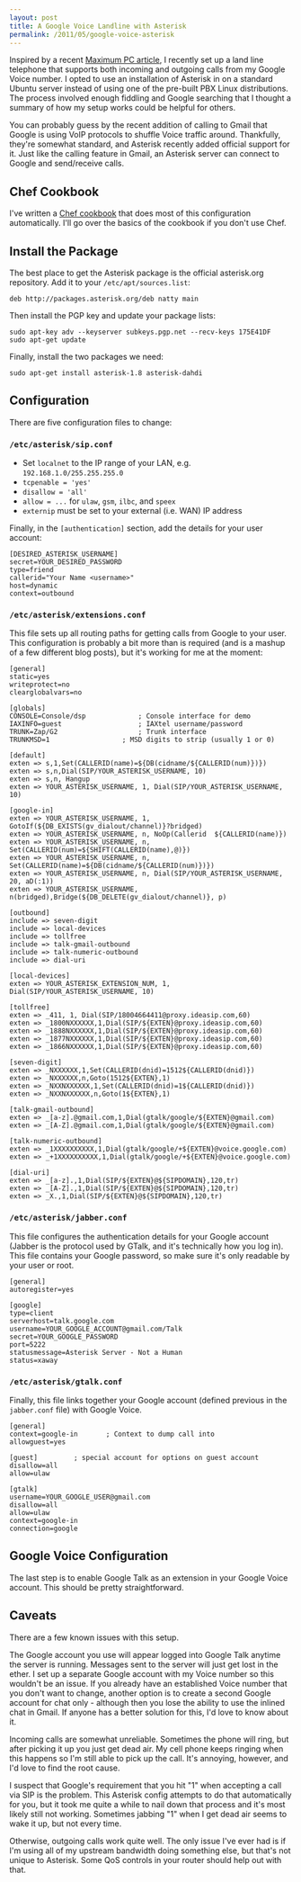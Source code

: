 ```yaml
---
layout: post
title: A Google Voice Landline with Asterisk
permalink: /2011/05/google-voice-asterisk
---
```


Inspired by a recent
[Maximum PC article](http://www.maximumpc.com/article/how-tos/how_build_your_own_home_phone_server),
I recently set up a land line telephone that supports both incoming and outgoing
calls from my Google Voice number. I opted to use an installation of Asterisk in
on a standard Ubuntu server instead of using one of the pre-built PBX
Linux distributions. The process involved enough fiddling and Google searching
that I thought a summary of how my setup works could be helpful for others.

You can probably guess by the recent addition of calling to Gmail that Google is
using VoIP protocols to shuffle Voice traffic around. Thankfully, they're
somewhat standard, and Asterisk recently added official support for it. Just
like the calling feature in Gmail, an Asterisk server can connect to Google and
send/receive calls.

## Chef Cookbook

I've written a [Chef cookbook][] that does most of this configuration
automatically. I'll go over the basics of the cookbook if you don't use Chef.

[Chef cookbook]: https://github.com/peplin/asterisk-cookbook

## Install the Package

The best place to get the Asterisk package is the official asterisk.org
repository. Add it to your `/etc/apt/sources.list`:

    deb http://packages.asterisk.org/deb natty main

Then install the PGP key and update your package lists:

    sudo apt-key adv --keyserver subkeys.pgp.net --recv-keys 175E41DF
    sudo apt-get update

Finally, install the two packages we need:

    sudo apt-get install asterisk-1.8 asterisk-dahdi

## Configuration

There are five configuration files to change:

### `/etc/asterisk/sip.conf`

* Set `localnet` to the IP range of your LAN, e.g.
    `192.168.1.0/255.255.255.0`
* `tcpenable = 'yes'`
* `disallow = 'all'`
* `allow = ...` for `ulaw`, `gsm`, `ilbc`, and `speex`
* `externip` must be set to your external (i.e. WAN) IP address

Finally, in the `[authentication]` section, add the details for your user
account:

    [DESIRED_ASTERISK_USERNAME]
    secret=YOUR_DESIRED_PASSWORD
    type=friend
    callerid="Your Name <username>"
    host=dynamic
    context=outbound

### `/etc/asterisk/extensions.conf`

This file sets up all routing paths for getting calls from Google to your user.
This configuration is probably a bit more than is required (and is a mashup of a
few different blog posts), but it's working for me at the moment:

    [general]
    static=yes
    writeprotect=no
    clearglobalvars=no

    [globals]
    CONSOLE=Console/dsp             ; Console interface for demo
    IAXINFO=guest                   ; IAXtel username/password
    TRUNK=Zap/G2                    ; Trunk interface
    TRUNKMSD=1                  ; MSD digits to strip (usually 1 or 0)

    [default]
    exten => s,1,Set(CALLERID(name)=${DB(cidname/${CALLERID(num)})})
    exten => s,n,Dial(SIP/YOUR_ASTERISK_USERNAME, 10)
    exten => s,n, Hangup
    exten => YOUR_ASTERISK_USERNAME, 1, Dial(SIP/YOUR_ASTERISK_USERNAME, 10)

    [google-in]
    exten => YOUR_ASTERISK_USERNAME, 1, GotoIf(${DB_EXISTS(gv_dialout/channel)}?bridged)
    exten => YOUR_ASTERISK_USERNAME, n, NoOp(Callerid  ${CALLERID(name)})
    exten => YOUR_ASTERISK_USERNAME, n, Set(CALLERID(num)=${SHIFT(CALLERID(name),@)})
    exten => YOUR_ASTERISK_USERNAME, n, Set(CALLERID(name)=${DB(cidname/${CALLERID(num)})})
    exten => YOUR_ASTERISK_USERNAME, n, Dial(SIP/YOUR_ASTERISK_USERNAME, 20, aD(:1))
    exten => YOUR_ASTERISK_USERNAME, n(bridged),Bridge(${DB_DELETE(gv_dialout/channel)}, p)

    [outbound]
    include => seven-digit
    include => local-devices
    include => tollfree
    include => talk-gmail-outbound
    include => talk-numeric-outbound
    include => dial-uri

    [local-devices]
    exten => YOUR_ASTERISK_EXTENSION_NUM, 1, Dial(SIP/YOUR_ASTERISK_USERNAME, 10)

    [tollfree]
    exten => _411, 1, Dial(SIP/18004664411@proxy.ideasip.com,60)
    exten => _1800NXXXXXX,1,Dial(SIP/${EXTEN}@proxy.ideasip.com,60)
    exten => _1888NXXXXXX,1,Dial(SIP/${EXTEN}@proxy.ideasip.com,60)
    exten => _1877NXXXXXX,1,Dial(SIP/${EXTEN}@proxy.ideasip.com,60)
    exten => _1866NXXXXXX,1,Dial(SIP/${EXTEN}@proxy.ideasip.com,60)

    [seven-digit]
    exten => _NXXXXXX,1,Set(CALLERID(dnid)=1512${CALLERID(dnid)})
    exten => _NXXXXXX,n,Goto(1512${EXTEN},1)
    exten => _NXXNXXXXXX,1,Set(CALLERID(dnid)=1${CALLERID(dnid)})
    exten => _NXXNXXXXXX,n,Goto(1${EXTEN},1)

    [talk-gmail-outbound]
    exten => _[a-z].@gmail.com,1,Dial(gtalk/google/${EXTEN}@gmail.com)
    exten => _[A-Z].@gmail.com,1,Dial(gtalk/google/${EXTEN}@gmail.com)

    [talk-numeric-outbound]
    exten => _1XXXXXXXXXX,1,Dial(gtalk/google/+${EXTEN}@voice.google.com)
    exten => _+1XXXXXXXXXX,1,Dial(gtalk/google/+${EXTEN}@voice.google.com)

    [dial-uri]
    exten => _[a-z].,1,Dial(SIP/${EXTEN}@${SIPDOMAIN},120,tr)
    exten => _[A-Z].,1,Dial(SIP/${EXTEN}@${SIPDOMAIN},120,tr)
    exten => _X.,1,Dial(SIP/${EXTEN}@${SIPDOMAIN},120,tr)

### `/etc/asterisk/jabber.conf`

This file configures the authentication details for your Google account (Jabber
is the protocol used by GTalk, and it's technically how you log in). This file
contains your Google password, so make sure it's only readable by your user or
root.

    [general]
    autoregister=yes

    [google]
    type=client
    serverhost=talk.google.com
    username=YOUR_GOOGLE_ACCOUNT@gmail.com/Talk
    secret=YOUR_GOOGLE_PASSWORD
    port=5222
    statusmessage=Asterisk Server - Not a Human
    status=xaway

### `/etc/asterisk/gtalk.conf`

Finally, this file links together your Google account (defined previous in the
`jabber.conf` file) with Google Voice.


    [general]
    context=google-in		; Context to dump call into
    allowguest=yes

    [guest]			; special account for options on guest account
    disallow=all
    allow=ulaw

    [gtalk]
    username=YOUR_GOOGLE_USER@gmail.com
    disallow=all
    allow=ulaw
    context=google-in
    connection=google

## Google Voice Configuration

The last step is to enable Google Talk as an extension in your Google Voice
account. This should be pretty straightforward.

## Caveats

There are a few known issues with this setup.

The Google account you use will appear logged into Google Talk anytime the
server is running. Messages sent to the server will just get lost in the ether.
I set up a separate Google account with my Voice number so this wouldn't be an
issue. If you already have an established Voice number that you don't want to
change, another option is to create a second Google account for chat only -
although then you lose the ability to use the inlined chat in Gmail. If anyone
has a better solution for this, I'd love to know about it.

Incoming calls are somewhat unreliable. Sometimes the phone will ring, but after
picking it up you just get dead air. My cell phone keeps ringing when this
happens so I'm still able to pick up the call. It's annoying, however, and I'd
love to find the root cause.

I suspect that Google's requirement that you hit "1" when accepting a call via
SIP is the problem. This Asterisk config attempts to do that automatically for
you, but it took me quite a while to nail down that process and it's most likely
still not working. Sometimes jabbing "1" when I get dead air seems to wake it
up, but not every time.

Otherwise, outgoing calls work quite well. The only issue I've ever had is if
I'm using all of my upstream bandwidth doing something else, but that's not
unique to Asterisk. Some QoS controls in your router should help out with that.

